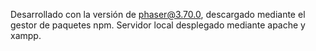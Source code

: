 Desarrollado con la versión de phaser@3.70.0, descargado mediante el gestor de paquetes npm.
Servidor local desplegado mediante apache y xampp.
